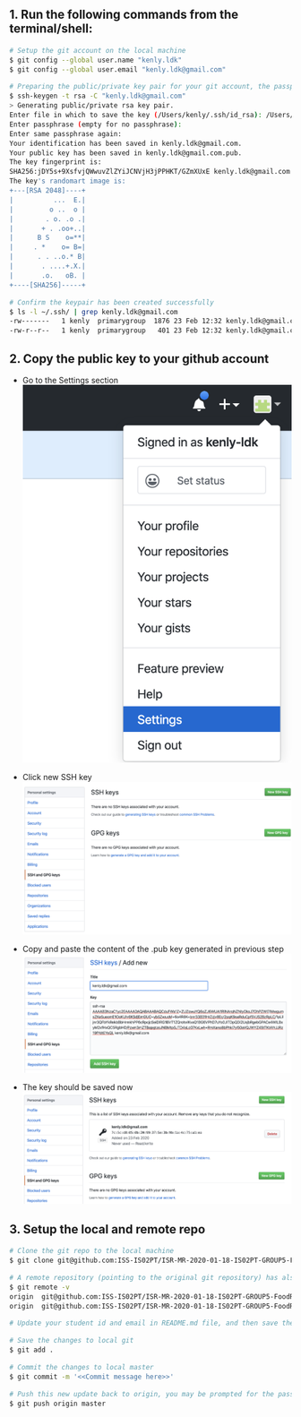 ## 1. Run the following commands from the terminal/shell:

```bash
# Setup the git account on the local machine
$ git config --global user.name "kenly.ldk"
$ git config --global user.email "kenly.ldk@gmail.com"
```

```bash
# Preparing the public/private key pair for your git account, the passphrase can be empty for no passphrase
$ ssh-keygen -t rsa -C "kenly.ldk@gmail.com"
> Generating public/private rsa key pair.
Enter file in which to save the key (/Users/kenly/.ssh/id_rsa): /Users/kenly/.ssh/kenly.ldk@gmail.com
Enter passphrase (empty for no passphrase): 
Enter same passphrase again: 
Your identification has been saved in kenly.ldk@gmail.com.
Your public key has been saved in kenly.ldk@gmail.com.pub.
The key fingerprint is:
SHA256:jDY5s+9XsfvjQWwuvZlZYiJCNVjH3jPPHKT/GZmXUxE kenly.ldk@gmail.com
The key's randomart image is:
+---[RSA 2048]----+
|          ...  E.|
|         o ..  o |
|        . o. .o .|
|       + . .oo+..|
|      B S    o=**|
|     . *    o= B=|
|      . . ..o.* B|
|       . ....+.X.|
|       .o.   oB. |
+----[SHA256]-----+
```

```bash
# Confirm the keypair has been created successfully
$ ls -l ~/.ssh/ | grep kenly.ldk@gmail.com
-rw-------   1 kenly  primarygroup  1876 23 Feb 12:32 kenly.ldk@gmail.com
-rw-r--r--   1 kenly  primarygroup   401 23 Feb 12:32 kenly.ldk@gmail.com.pub
```

## 2. Copy the public key to your github account
* Go to the Settings section
![](static/github-sshkey-1.png)

* Click new SSH key
![](static/github-sshkey-2.png)

* Copy and paste the content of the .pub key generated in previous step
![](static/github-sshkey-3.png)

* The key should be saved now
![](static/github-sshkey-4.png)


## 3. Setup the local and remote repo
```bash
# Clone the git repo to the local machine
$ git clone git@github.com:ISS-IS02PT/ISR-MR-2020-01-18-IS02PT-GROUP5-FoodRec.git
```

```bash
# A remote repository (pointing to the original git repository) has also been created under the name 'origin'
$ git remote -v
origin  git@github.com:ISS-IS02PT/ISR-MR-2020-01-18-IS02PT-GROUP5-FoodRec.git (fetch)
origin  git@github.com:ISS-IS02PT/ISR-MR-2020-01-18-IS02PT-GROUP5-FoodRec.git (push)
```

```bash
# Update your student id and email in README.md file, and then save the file locally
```

```bash
# Save the changes to local git
$ git add .
```

```bash
# Commit the changes to local master
$ git commit -m '<<Commit message here>>'
```

```bash
# Push this new update back to origin, you may be prompted for the password of the ssh private key passphrase if you set it earlier
$ git push origin master
```

